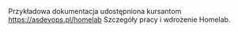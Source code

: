 Przykładowa dokumentacja udostępniona kursantom https://asdevops.pl/homelab 
Szczegóły pracy i wdrożenie Homelab.
